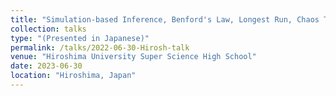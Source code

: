 ```yaml
---
title: "Simulation-based Inference, Benford's Law, Longest Run, Chaos Theory, and Applications in Shiny"
collection: talks
type: "(Presented in Japanese)"
permalink: /talks/2022-06-30-Hirosh-talk
venue: "Hiroshima University Super Science High School"
date: 2023-06-30
location: "Hiroshima, Japan"
---
```

